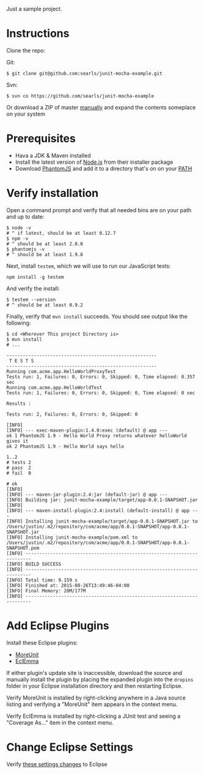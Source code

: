 Just a sample project.

# Instructions

Clone the repo:

Git:
```
$ git clone git@github.com:searls/junit-mocha-example.git
```

Svn:
```
$ svn co https://github.com/searls/junit-mocha-example
```

Or download a ZIP of master [manually](https://github.com/searls/junit-mocha-example/archive/master.zip) and expand the contents someplace on your system

# Prerequisites

* Hava a JDK & Maven installed
* Install the latest version of [Node.js](https://nodejs.org/download) from their installer package
* Download [PhantomJS](http://phantomjs.org/download.html) and add it to a directory that's on on your [PATH](https://java.com/en/download/help/path.xml)

# Verify installation

Open a command prompt and verify that all needed bins are on your path and up to date:

```
$ node -v
# ^ if latest, should be at least 0.12.7
$ npm -v
# ^ should be at least 2.0.0
$ phantomjs -v
# ^ should be at least 1.9.8
```

Next, install `testem`, which we will use to run our JavaScript tests:

```
npm install -g testem
```

And verify the install:
```
$ testem --version
# ^ should be at least 0.9.2
```

Finally, verify that `mvn install` succeeds. You should see output like the following:

```
$ cd <Wherever This project Directory is>
$ mvn install
# ...

-------------------------------------------------------
 T E S T S
-------------------------------------------------------
Running com.acme.app.HelloWorldProxyTest
Tests run: 1, Failures: 0, Errors: 0, Skipped: 0, Time elapsed: 0.357 sec
Running com.acme.app.HelloWorldTest
Tests run: 1, Failures: 0, Errors: 0, Skipped: 0, Time elapsed: 0 sec

Results :

Tests run: 2, Failures: 0, Errors: 0, Skipped: 0

[INFO]
[INFO] --- exec-maven-plugin:1.4.0:exec (default) @ app ---
ok 1 PhantomJS 1.9 - Hello World Proxy returns whatever helloWorld gives it
ok 2 PhantomJS 1.9 - Hello World says hello

1..2
# tests 2
# pass  2
# fail  0

# ok
[INFO]
[INFO] --- maven-jar-plugin:2.4:jar (default-jar) @ app ---
[INFO] Building jar: junit-mocha-example/target/app-0.0.1-SNAPSHOT.jar
[INFO]
[INFO] --- maven-install-plugin:2.4:install (default-install) @ app ---
[INFO] Installing junit-mocha-example/target/app-0.0.1-SNAPSHOT.jar to /Users/justin/.m2/repository/com/acme/app/0.0.1-SNAPSHOT/app-0.0.1-SNAPSHOT.jar
[INFO] Installing junit-mocha-example/pom.xml to /Users/justin/.m2/repository/com/acme/app/0.0.1-SNAPSHOT/app-0.0.1-SNAPSHOT.pom
[INFO] ------------------------------------------------------------------------
[INFO] BUILD SUCCESS
[INFO] ------------------------------------------------------------------------
[INFO] Total time: 9.159 s
[INFO] Finished at: 2015-08-26T13:49:46-04:00
[INFO] Final Memory: 20M/177M
[INFO] ------------------------------------------------------------------------
```

# Add Eclipse Plugins

Install these Eclipse plugins:

* [MoreUnit](http://moreunit.sourceforge.net/#download)
* [EclEmma](http://www.eclemma.org/installation.html)

If either plugin's update site is inaccessible, download the source and manually install the plugin by placing the expanded plugin into the `dropins` folder in your Eclipse installation directory and then restarting Eclipse.

Verify MoreUnit is installed by right-clicking anywhere in a Java source listing and verifying a "MoreUnit" item appears in the context menu.

Verify EclEmma is installed by right-clicking a JUnit test and seeing a "Coverage As…" item in the context menu.

# Change Eclipse Settings

Verify [these settings changes](https://github.com/testdouble/contributing-tests/wiki/JUnit#settings) to Eclipse
